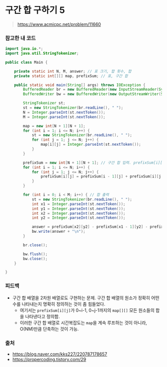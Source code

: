 # 구간 합 구하기 5

> https://www.acmicpc.net/problem/11660

### 참고한 내 코드

```java
import java.io.*;
import java.util.StringTokenizer;

public class Main {

    private static int N, M, answer; // 표 크기, 합 횟수, 합
    private static int[][] map, prefixSum; // 표, 구간 합

    public static void main(String[] args) throws IOException {
        BufferedReader br = new BufferedReader(new InputStreamReader(System.in));
        BufferedWriter bw = new BufferedWriter(new OutputStreamWriter(System.out));

        StringTokenizer st;
        st = new StringTokenizer(br.readLine(), " ");
        N = Integer.parseInt(st.nextToken());
        M = Integer.parseInt(st.nextToken());

        map = new int[N + 1][N + 1];
        for (int i = 1; i <= N; i++) {
            st = new StringTokenizer(br.readLine(), " ");
            for (int j = 1; j <= N; j++) {
                map[i][j] = Integer.parseInt(st.nextToken());
            }
        }

        prefixSum = new int[N + 1][N + 1]; // 구간 합 입력. prefixSum[i][j] = 0~i-1행, 0~j-1열 모든 원소의 합
        for (int i = 1; i <= N; i++) {
            for (int j = 1; j <= N; j++) {
                prefixSum[i][j] = prefixSum[i - 1][j] + prefixSum[i][j - 1] - prefixSum[i - 1][j - 1] + map[i][j];
            }
        }

        for (int i = 0; i < M; i++) { // 합 출력
            st = new StringTokenizer(br.readLine(), " ");
            int x1 = Integer.parseInt(st.nextToken());
            int y1 = Integer.parseInt(st.nextToken());
            int x2 = Integer.parseInt(st.nextToken());
            int y2 = Integer.parseInt(st.nextToken());

            answer = prefixSum[x2][y2] - prefixSum[x1 - 1][y2] - prefixSum[x2][y1 - 1] + prefixSum[x1 - 1][y1 - 1];
            bw.write(answer + "\n");
        }

        br.close();

        bw.flush();
        bw.close();
    }

}
```

### 피드백

- 구간 합 배열을 2차원 배열로도 구현하는 문제. 구간 합 배열의 원소가 정확히 어떤 수를 나타내는지 명확히 정의하는 것이 좀 힘들었다.
    - 여기서는 `prefixSum[i][j]`가 0~i-1, 0~j-1까지의 `map[][]` 모든 원소들의 합을 나타낸다고 정의함.
    - 이러한 구간 합 배열로 시간복잡도는 `map`을 계속 루프하는 것이 아니라, O(NM)만큼 단축하는 것이 가능.

### 출처

- https://blog.naver.com/kks227/220787178657
- https://propercoding.tistory.com/29